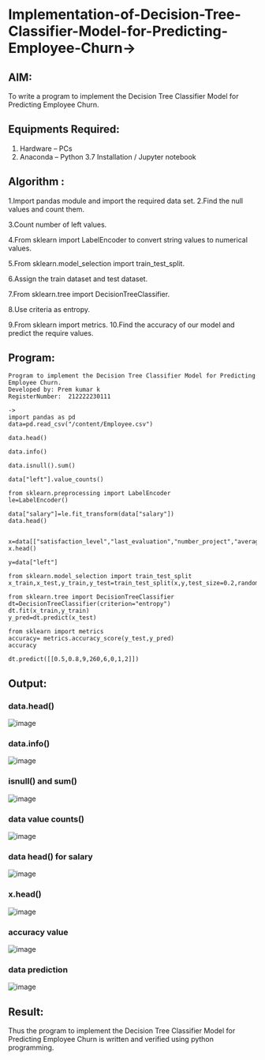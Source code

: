 # Implementation-of-Decision-Tree-Classifier-Model-for-Predicting-Employee-Churn->

## AIM:
To write a program to implement the Decision Tree Classifier Model for Predicting Employee Churn.

## Equipments Required:
1. Hardware – PCs
2. Anaconda – Python 3.7 Installation / Jupyter notebook

## Algorithm :
1.Import pandas module and import the required data set.
2.Find the null values and count them.

3.Count number of left values.

4.From sklearn import LabelEncoder to convert string values to numerical values.

5.From sklearn.model_selection import train_test_split.

6.Assign the train dataset and test dataset.

7.From sklearn.tree import DecisionTreeClassifier.

8.Use criteria as entropy.

9.From sklearn import metrics. 10.Find the accuracy of our model and predict the require values.

## Program:
```
Program to implement the Decision Tree Classifier Model for Predicting Employee Churn.
Developed by: Prem kumar k
RegisterNumber:  212222230111

->
import pandas as pd
data=pd.read_csv("/content/Employee.csv")

data.head()

data.info()

data.isnull().sum()

data["left"].value_counts()

from sklearn.preprocessing import LabelEncoder
le=LabelEncoder()

data["salary"]=le.fit_transform(data["salary"])
data.head()


x=data[["satisfaction_level","last_evaluation","number_project","average_montly_hours","time_spend_company","Work_accident","promotion_last_5years","salary"]]
x.head()

y=data["left"]

from sklearn.model_selection import train_test_split
x_train,x_test,y_train,y_test=train_test_split(x,y,test_size=0.2,random_state=100)

from sklearn.tree import DecisionTreeClassifier
dt=DecisionTreeClassifier(criterion="entropy")
dt.fit(x_train,y_train)
y_pred=dt.predict(x_test)

from sklearn import metrics
accuracy= metrics.accuracy_score(y_test,y_pred)
accuracy

dt.predict([[0.5,0.8,9,260,6,0,1,2]])

```

## Output:
### data.head()

![image](https://github.com/Pradeeppachiyappan/Implementation-of-Decision-Tree-Classifier-Model-for-Predicting-Employee-Churn/assets/118707347/e8da4b95-d0b5-436d-a35b-91f2e504ca1b)

### data.info()

![image](https://github.com/Pradeeppachiyappan/Implementation-of-Decision-Tree-Classifier-Model-for-Predicting-Employee-Churn/assets/118707347/14d2f18c-0948-41d5-bd27-22c93074bed2)

### isnull() and sum()

![image](https://github.com/Pradeeppachiyappan/Implementation-of-Decision-Tree-Classifier-Model-for-Predicting-Employee-Churn/assets/118707347/f31626db-628d-4019-8ac4-f09b4b3d932a)

### data value counts()

![image](https://github.com/Pradeeppachiyappan/Implementation-of-Decision-Tree-Classifier-Model-for-Predicting-Employee-Churn/assets/118707347/30be4c48-a71d-42ce-8584-38d9a1829c09)

### data head() for salary

![image](https://github.com/Pradeeppachiyappan/Implementation-of-Decision-Tree-Classifier-Model-for-Predicting-Employee-Churn/assets/118707347/b4b2cf26-7169-4412-9c0b-69f359d2ea37)

### x.head()

![image](https://github.com/Pradeeppachiyappan/Implementation-of-Decision-Tree-Classifier-Model-for-Predicting-Employee-Churn/assets/118707347/c202755f-1aa3-4100-b5bf-e40987fafc9d)

### accuracy value

![image](https://github.com/Pradeeppachiyappan/Implementation-of-Decision-Tree-Classifier-Model-for-Predicting-Employee-Churn/assets/118707347/69ac7139-f3c7-48e0-9557-d2ebf5919af3)

### data prediction

![image](https://github.com/Pradeeppachiyappan/Implementation-of-Decision-Tree-Classifier-Model-for-Predicting-Employee-Churn/assets/118707347/f4d7648b-8d52-4ce3-810d-c04fee575682)


## Result:
Thus the program to implement the  Decision Tree Classifier Model for Predicting Employee Churn is written and verified using python programming.
